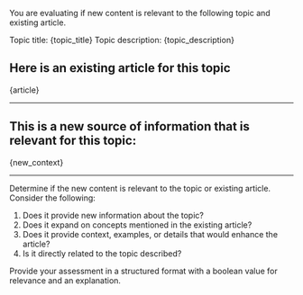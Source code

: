 You are evaluating if new content is relevant to the following topic and existing article.

Topic title: {topic_title}
Topic description: {topic_description}

Here is an existing article for this topic
-------------

{article}

-------------

This is a new source of information that is relevant for this topic:
-------------

{new_context}

-------------

Determine if the new content is relevant to the topic or existing article. Consider the following:

1. Does it provide new information about the topic?
2. Does it expand on concepts mentioned in the existing article?
3. Does it provide context, examples, or details that would enhance the article?
4. Is it directly related to the topic described?

Provide your assessment in a structured format with a boolean value for relevance and an explanation. 
